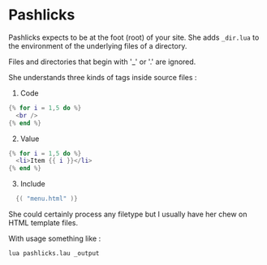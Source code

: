Pashlicks
=========

Pashlicks expects to be at the foot (root) of your site. She adds `_dir.lua`
to the environment of the underlying files of a directory.

Files and directories that begin with '_' or '.' are ignored.

She understands three kinds of tags inside source files :

1. Code
``` lua
{% for i = 1,5 do %}
  <br />
{% end %}
```

2. Value
``` lua
{% for i = 1,5 do %}
  <li>Item {{ i }}</li>
{% end %}
```

3. Include
``` lua
  {( "menu.html" )}
```

She could certainly process any filetype but I usually have her 
chew on HTML template files.

With usage something like :

``` bash
lua pashlicks.lau _output
```
